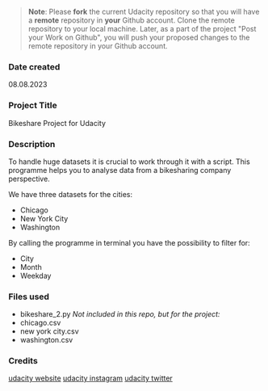 >**Note**: Please **fork** the current Udacity repository so that you will have a **remote** repository in **your** Github account. Clone the remote repository to your local machine. Later, as a part of the project "Post your Work on Github", you will push your proposed changes to the remote repository in your Github account.

### Date created
08.08.2023

### Project Title
Bikeshare Project for Udacity

### Description
To handle huge datasets it is crucial to work through it with a script. 
This programme helps you to analyse data from a bikesharing company perspective.

We have three datasets for the cities:
* Chicago
* New York City
* Washington

By calling the programme in terminal you have the possibility to filter for:
* City
* Month
* Weekday


### Files used
* bikeshare_2.py
_Not included in this repo, but for the project:_
* chicago.csv
* new york city.csv
* washington.csv

### Credits
[udacity website](www.udacity.com)
[udacity instagram](www.instagram.com/udacity/)
[udacity twitter](twitter.com/udacity)
